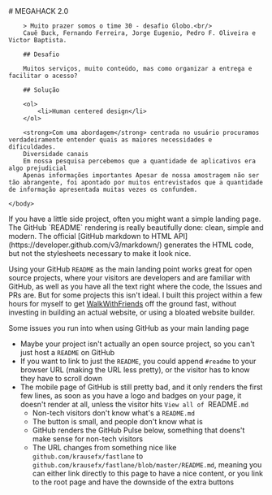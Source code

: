 <html>
    <body>
        # MEGAHACK 2.0

        > Muito prazer somos o time 30 - desafio Globo.<br/>
        Cauê Buck, Fernando Ferreira, Jorge Eugenio, Pedro F. Oliveira e Victor Baptista. 

        ## Desafio

        Muitos serviços, muito conteúdo, mas como organizar a entrega e facilitar o acesso?

        ## Solução

        <ol>
            <li>Human centered design</li>
        </ol>

        <strong>Com uma abordagem</strong> centrada no usuário procuramos verdadeiramente entender quais as maiores necessidades e  dificuldades.
        Diversidade canais
        Em nossa pesquisa percebemos que a quantidade de aplicativos era algo prejudicial
        Apenas informações importantes Apesar de nossa amostragem não ser tão abrangente, foi apontado por muitos entrevistados que a quantidade de informação apresentada muitas vezes os confundem.

    </body>
</html>
If you have a little side project, often you might want a simple landing page. The GitHub `README` rendering is really beautifully done: clean, simple and modern. The official [GitHub markdown to HTML API](https://developer.github.com/v3/markdown/) generates the HTML code, but not the stylesheets necessary to make it look nice.

Using your GitHub `README` as the main landing point works great for open source projects, where your visitors are developers and are familiar with GitHub, as well as you have all the text right where the code, the Issues and PRs are. But for some projects this isn't ideal. I built this project within a few hours for myself to get [WalkWithFriends](https://walkwithfriends.net/) off the ground fast, without investing in building an actual website, or using a bloated website builder.

Some issues you run into when using GitHub as your main landing page

- Maybe your project isn't actually an open source project, so you can't just host a `README` on GitHub
- If you want to link to just the `README`, you could append `#readme` to your browser URL (making the URL less pretty), or the visitor has to know they have to scroll down
- The mobile page of GitHub is still pretty bad, and it only renders the first few lines, as soon as you have a logo and badges on your page, it doesn't render at all, unless the visitor hits `View all of `README`.md`
    - Non-tech visitors don't know what's a `README.md`
    - The button is small, and people don't know what is
    - GitHub renders the GitHub Pulse below, something that doens't make sense for non-tech visitors
    - The URL changes from something nice like `github.com/krausefx/fastlane` to `github.com/krausefx/fastlane/blob/master/README.md`, meaning you can either link directly to this page to have a nice content, or you link to the root page and have the downside of the extra buttons
